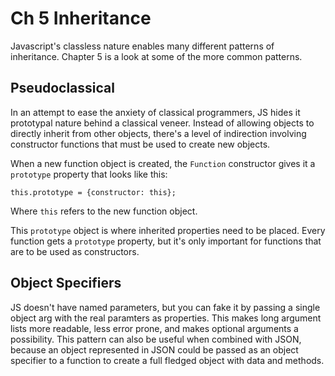 Ch 5 Inheritance
===========================

Javascript's classless nature enables many different patterns of inheritance. Chapter 5 is a look at some of the more common patterns.


Pseudoclassical
---------------------------

In an attempt to ease the anxiety of classical programmers, JS hides it prototypal nature behind a classical veneer. Instead of allowing objects to directly inherit from other objects, there's a level of indirection involving constructor functions that must be used to create new objects.

When a new function object is created, the `Function` constructor gives it a `prototype` property that looks like this:

```
this.prototype = {constructor: this};
```

Where `this` refers to the new function object.

This `prototype` object is where inherited properties need to be placed. Every function gets a `prototype` property, but it's only important for functions that are to be used as constructors.


Object Specifiers
--------------------------

JS doesn't have named parameters, but you can fake it by passing a single object arg with the real paramters as properties. This makes long argument lists more readable, less error prone, and makes optional arguments a possibility. This pattern can also be useful when combined with JSON, because an object represented in JSON could be passed as an object specifier to a function to create a full fledged object with data and methods.

